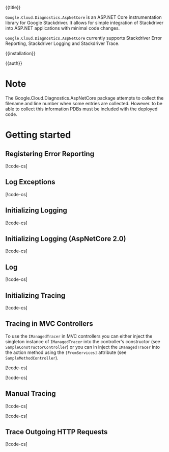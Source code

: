 {{title}}

`Google.Cloud.Diagnostics.AspNetCore` is an ASP.NET Core instrumentation library for Google Stackdriver.
It allows for simple integration of Stackdriver into ASP.NET applications with minimal code changes.

`Google.Cloud.Diagnostics.AspNetCore` currently supports Stackdriver Error Reporting, Stackdriver Logging
and Stackdriver Trace.

{{installation}}

{{auth}}

# Note
The Google.Cloud.Diagnostics.AspNetCore package attempts to collect the filename and line number when
some entries are collected.  However. to be able to collect this information PDBs must be included with
the deployed code.

# Getting started

## Registering Error Reporting

[!code-cs[](obj/snippets/Google.Cloud.Diagnostics.AspNetCore.AspNetCore.txt#ReportUnandledExceptions)]

## Log Exceptions

[!code-cs[](obj/snippets/Google.Cloud.Diagnostics.AspNetCore.AspNetCore.txt#LogExceptions)]

## Initializing Logging

[!code-cs[](obj/snippets/Google.Cloud.Diagnostics.AspNetCore.AspNetCore.txt#RegisterGoogleLogger)]

## Initializing Logging (AspNetCore 2.0)

[!code-cs[](obj/snippets/Google.Cloud.Diagnostics.AspNetCore.AspNetCore.txt#RegisterGoogleLogger2)]

## Log

[!code-cs[](obj/snippets/Google.Cloud.Diagnostics.AspNetCore.AspNetCore.txt#UseGoogleLogger)]

## Initializing Tracing

[!code-cs[](obj/snippets/Google.Cloud.Diagnostics.AspNetCore.AspNetCore.txt#RegisterGoogleTracer)]

## Tracing in MVC Controllers

To use the `IManagedTracer` in MVC controllers you can either inject the singleton instance of 
`IManagedTracer` into the controller's constructor (see `SampleConstructorController`) or you
can in inject the `IManagedTracer` into the action method using the `[FromServices]` attribute
(see `SampleMethodController`).

[!code-cs[](obj/snippets/Google.Cloud.Diagnostics.AspNetCore.AspNetCore.txt#TraceMVCConstructor)]

[!code-cs[](obj/snippets/Google.Cloud.Diagnostics.AspNetCore.AspNetCore.txt#TraceMVCMethod)]

## Manual Tracing

[!code-cs[](obj/snippets/Google.Cloud.Diagnostics.AspNetCore.AspNetCore.txt#UseTracer)]

[!code-cs[](obj/snippets/Google.Cloud.Diagnostics.AspNetCore.AspNetCore.txt#UseTracerRunIn)]

## Trace Outgoing HTTP Requests

[!code-cs[](obj/snippets/Google.Cloud.Diagnostics.AspNetCore.AspNetCore.txt#TraceOutgoing)]
